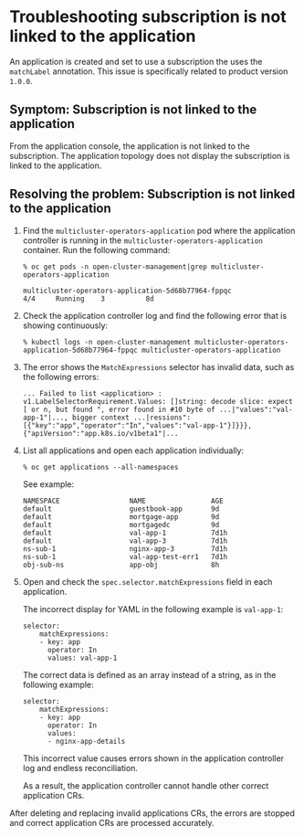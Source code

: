 # Troubleshooting subscription is not linked to the application

An application is created and set to use a subscription the uses the `matchLabel` annotation. This issue is  specifically related to product version `1.0.0`.

## Symptom: Subscription is not linked to the application

From the application console, the application is not linked to the subscription. The application topology does not display the subscription is linked to the application.
 
## Resolving the problem: Subscription is not linked to the application

1. Find the `multicluster-operators-application` pod where the application controller is running in the `multicluster-operators-application` container. Run the following command:

   ```
   % oc get pods -n open-cluster-management|grep multicluster-operators-application
   ```

   ```
   multicluster-operators-application-5d68b77964-fppqc               
   4/4     Running    3          8d
   ```

2. Check the application controller log and find the following error that is showing continuously:

   ```
   % kubectl logs -n open-cluster-management multicluster-operators-application-5d68b77964-fppqc multicluster-operators-application
   ```

3. The error shows the `MatchExpressions` selector has invalid data, such as the following errors:

   ```
   ... Failed to list <application> : v1.LabelSelectorRequirement.Values: []string: decode slice: expect [ or n, but found ", error found in #10 byte of ...|"values":"val-app-1"|..., bigger context ...|ressions":[{"key":"app","operator":"In","values":"val-app-1"}]}}},{"apiVersion":"app.k8s.io/v1beta1"|...
   ```
4. List all applications and open each application individually:

   ```
   % oc get applications --all-namespaces 
   ```
   See example: 

   ```
   NAMESPACE                 NAME                AGE
   default                   guestbook-app       9d
   default                   mortgage-app        9d
   default                   mortgagedc          9d
   default                   val-app-1           7d1h
   default                   val-app-3           7d1h
   ns-sub-1                  nginx-app-3         7d1h
   ns-sub-1                  val-app-test-err1   7d1h
   obj-sub-ns                app-obj             8h
   ```
5. Open and check the `spec.selector.matchExpressions` field in each application. 

   The incorrect display for YAML in the following example is `val-app-1`:

   ```
   selector:
       matchExpressions:
       - key: app
         operator: In
         values: val-app-1
   ```
   The correct data is defined as an array instead of a string, as in the following example:

   ```
   selector:
       matchExpressions:
       - key: app
         operator: In
         values:
         - nginx-app-details
   ```
   This incorrect value causes errors shown in the application controller log and endless reconciliation. 

   As a result, the application controller cannot handle other correct application CRs.

After deleting and replacing invalid applications CRs, the errors are stopped and correct application CRs are processed accurately.
